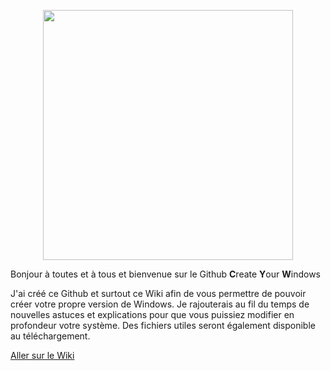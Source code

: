 <p align="center">  
  <img src="https://user-images.githubusercontent.com/62854582/218313550-0ab3b271-1a4a-4d7a-bb5c-c7f80f312d1d.png" width="400"/>  
</p>

Bonjour à toutes et à tous et bienvenue sur le Github **C**reate **Y**our **W**indows

J'ai créé ce Github et surtout ce Wiki afin de vous permettre de pouvoir créer votre propre version de Windows.
Je rajouterais au fil du temps de nouvelles astuces et explications pour que vous puissiez modifier en profondeur votre système.
Des fichiers utiles seront également disponible au téléchargement.

[Aller sur le Wiki](https://github.com/KORSiRO/CYW/wiki)
